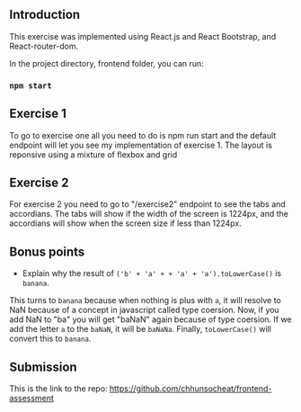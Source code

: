 Introduction
---
This exercise was implemented using React.js and React Bootstrap, and React-router-dom.

In the project directory, frontend folder, you can run:

### `npm start`

Exercise 1
---

To go to exercise one all you need to do is npm run start and the default endpoint will let you see my implementation of exercise 1.
The layout is reponsive using a mixture of flexbox and grid

Exercise 2
---
For exercise 2 you need to go to "/exercise2" endpoint to see the tabs and accordians. The tabs will show if the width of the screen is 1224px, and the accordians will show when the screen size if less than 1224px.

Bonus points
---

* Explain why the result of `('b' + 'a' + + 'a' + 'a').toLowerCase()` is `banana`.

This turns to `banana` because when nothing is plus with `a`, it will resolve to NaN because of a concept in javascript called type coersion. 
Now, if you add NaN to "ba" you will get "baNaN" again because of type coersion. If we add the letter `a` to the `baNaN`, it will be `baNaNa`. Finally, `toLowerCase()` will convert this to `banana`. 


Submission
---

This is the link to the repo: https://github.com/chhunsocheat/frontend-assessment
